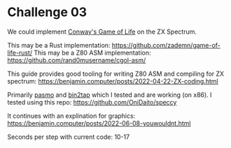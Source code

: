 # Challenge 03

We could implement [Conway's Game of Life](https://en.wikipedia.org/wiki/Conway%27s_Game_of_Life) on the ZX Spectrum.

This may be a Rust implementation: https://github.com/zademn/game-of-life-rust/
This may be a Z80 ASM implementation: https://github.com/rand0musername/cgol-asm/

This guide provides good tooling for writing Z80 ASM and compiling for ZX spectrum:
https://benjamin.computer/posts/2022-04-22-ZX-coding.html

Primarily [pasmo](https://pasmo.speccy.org/) and [bin2tap](https://sourceforge.net/p/zxspectrumutils/wiki/bin2tap/) which I tested and are working (on x86). I tested using this repo: https://github.com/OniDaito/speccy


It continues with an explination for graphics:
https://benjamin.computer/posts/2022-06-08-youwouldnt.html

Seconds per step with current code:
10-17